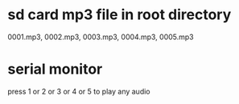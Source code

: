 # sd card mp3 file in root directory
0001.mp3,
0002.mp3,
0003.mp3,
0004.mp3,
0005.mp3


# serial monitor
press 1 or 2 or 3 or 4 or 5 to play any audio
